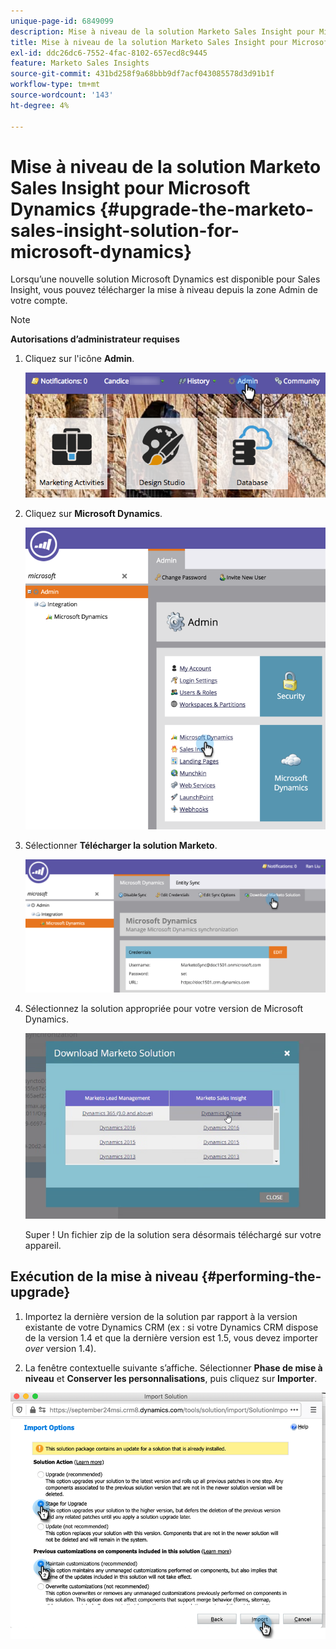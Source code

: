 ```yaml
---
unique-page-id: 6849099
description: Mise à niveau de la solution Marketo Sales Insight pour Microsoft Dynamics - Documentation Marketo - Documentation du produit
title: Mise à niveau de la solution Marketo Sales Insight pour Microsoft Dynamics
exl-id: ddc26dc6-7552-4fac-8102-657ecd8c9445
feature: Marketo Sales Insights
source-git-commit: 431bd258f9a68bbb9df7acf043085578d3d91b1f
workflow-type: tm+mt
source-wordcount: '143'
ht-degree: 4%

---
```


# Mise à niveau de la solution Marketo Sales Insight pour Microsoft Dynamics {#upgrade-the-marketo-sales-insight-solution-for-microsoft-dynamics}

Lorsqu’une nouvelle solution Microsoft Dynamics est disponible pour Sales Insight, vous pouvez télécharger la mise à niveau depuis la zone Admin de votre compte.

>[!NOTE]
>
>**Autorisations d’administrateur requises**

1. Cliquez sur l&#39;icône **Admin**.

   ![](assets/upgrade-the-marketo-sales-insight-solution-for-microsoft-dynamics-1.png)

1. Cliquez sur **Microsoft Dynamics**.

   ![](assets/upgrade-the-marketo-sales-insight-solution-for-microsoft-dynamics-2.png)

1. Sélectionner **Télécharger la solution Marketo**.

   ![](assets/upgrade-the-marketo-sales-insight-solution-for-microsoft-dynamics-3.png)

1. Sélectionnez la solution appropriée pour votre version de Microsoft Dynamics.

   ![](assets/upgrade-the-marketo-sales-insight-solution-for-microsoft-dynamics-4.png)

   Super ! Un fichier zip de la solution sera désormais téléchargé sur votre appareil.

## Exécution de la mise à niveau {#performing-the-upgrade}

1. Importez la dernière version de la solution par rapport à la version existante de votre Dynamics CRM (ex : si votre Dynamics CRM dispose de la version 1.4 et que la dernière version est 1.5, vous devez importer _over_ version 1.4).

2. La fenêtre contextuelle suivante s’affiche. Sélectionner **Phase de mise à niveau** et **Conserver les personnalisations**, puis cliquez sur **Importer**.

![](assets/upgrade-the-marketo-sales-insight-solution-for-microsoft-dynamics-5.png)
